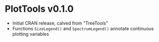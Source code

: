 # PlotTools v0.1.0

- Initial CRAN release, calved from "TreeTools"
- Functions `SizeLegend()` and `SpectrumLegend()` annotate continuous plotting
  variables
